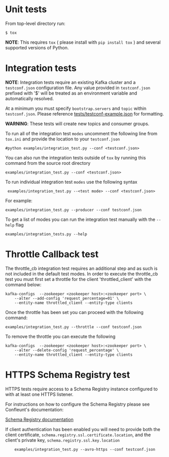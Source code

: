 Unit tests
==========

From top-level directory run:

    $ tox

**NOTE**: This requires `tox` ( please install with `pip install tox` ) and several supported versions of Python.

Integration tests
=================

**NOTE**: Integration tests require an existing Kafka cluster and a `testconf.json` configuration file. Any value provided
in `testconf.json` prefixed with '$' will be treated as an environment variable and automatically resolved.

At a minimum you must specify `bootstrap.servers` and `topic` within `testconf.json`. Please reference [tests/testconf-example.json](tests/testconf-example.json) for formatting.

**WARNING**: These tests will create new topics and consumer groups.

To run all of the integration test `modes` uncomment the following line from `tox.ini` and provide the location to your `testconf.json`

    #python examples/integration_test.py --conf <testconf.json>

You can also run the integration tests outside of `tox` by running this command from the source root directory

    examples/integration_test.py --conf <testconf.json>

To run individual integration test `modes` use the following syntax

     examples/integration_test.py --<test mode> --conf <testconf.json>

For example:

    examples/integration_test.py --producer --conf testconf.json

To get a list of modes you can run the integration test manually with the `--help` flag

    examples/integration_tests.py --help


Throttle Callback test
======================
The throttle_cb integration test requires an additional step and as such is not included in the default test modes.
In order to execute the throttle_cb test you must first set a throttle for the client 'throttled_client' with the command below:

    kafka-configs  --zookeeper <zookeeper host>:<zookeeper port> \
        --alter --add-config 'request_percentage=01' \
        --entity-name throttled_client --entity-type clients

Once the throttle has been set you can proceed with the following command:

    examples/integration_test.py --throttle --conf testconf.json


To remove the throttle you can execute the following

    kafka-configs  --zookeeper <zookeeper host>:<zookeeper port> \
        --alter --delete-config 'request_percentage' \
        --entity-name throttled_client --entity-type clients

HTTPS Schema Registry test
==========================

HTTPS tests require access to a Schema Registry instance configured to with at least one HTTPS listener.

For instructions on how to configure the Schema Registry please see Confleunt's documentation:

[Schema Registry documentation](https://docs.confluent.io/current/schema-registry/docs/security.html#configuring-the-rest-api-for-http-or-https)

If client authentication has been enabled you will need to provide both the client certificate, `schema.registry.ssl.certificate.location`,
and the client's private key, `schema.registry.ssl.key.location`

        examples/integration_test.py --avro-https --conf testconf.json
